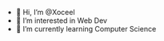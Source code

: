 - 👋 Hi, I’m @Xoceel
- 👀 I’m interested in Web Dev 
- 🌱 I’m currently learning Computer Science

<!---
Xoceel/Xoceel is a ✨ special ✨ repository because its `README.md` (this file) appears on your GitHub profile.
You can click the Preview link to take a look at your changes.
--->
